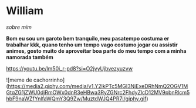 # William


_sobre mim_


**Bom eu sou um garoto bem tranquilo,meu pasatempo costuma er trabalhar kkk, quano tenho um tempo vago costumo jogar ou assistir animes, gosto muito de aproveitar boa parte do meu tempo com a minha namorada também**




https://youtu.be/lm50i_r-pd8?si=O2jvyUjbvezyuzvw



![meme de cachorrinho] (https://media2.giphy.com/media/v1.Y2lkPTc5MGI3NjExeDRhNmQ2OGV1MGtqZG1jZWU0djRmOWx0dnR3eHBwa3RyZGNrc2FhdyZlcD12MV9pbnRlcm5hbF9naWZfYnlfaWQmY3Q9Zw/MuztdWJQ4PR7i/giphy.gif)
